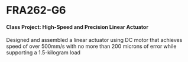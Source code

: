# FRA262-G6
#### Class Project: High-Speed and Precision Linear Actuator

Designed and assembled a linear actuator using DC motor that achieves speed of over 500mm/s with no more than 200 microns of error while supporting  a 1.5-kilogram load
